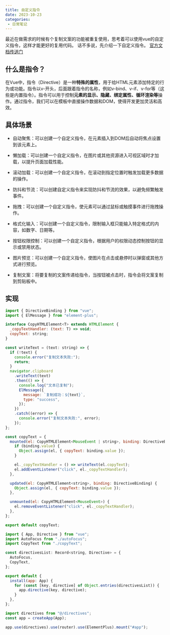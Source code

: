 ```yaml
---
title: 自定义指令
date: 2023-10-23
categories: 
 - 日常笔记
---
```

<Boxx type='tip' />

最近在做需求的时候有个复制文案的功能被重复使用，思考着可以使用vue的自定义指令，这样才能更好的复用代码。
话不多说，先介绍一下自定义指令。 [官方文档传送门](https://cn.vuejs.org/guide/reusability/custom-directives.html)

## 什么是指令？

在Vue中，指令（Directive）是一种**特殊的属性**，用于给HTML元素添加特定的行为或功能。指令以v-开头，后面跟着指令的名称，例如v-bind、v-if、v-for等（这些是内置指令）。指令可以用于控制**元素的显示、隐藏、绑定属性、循环渲染等**操作。通过指令，我们可以在模板中直接操作数据和DOM，使得开发更加灵活和高效。

## 具体场景

- 自动聚焦：可以创建一个自定义指令，在元素插入到DOM后自动将焦点设置到该元素上。

- 懒加载：可以创建一个自定义指令，在图片或其他资源进入可视区域时才加载，以提升页面加载性能。

- 滚动加载：可以创建一个自定义指令，在滚动到指定位置时触发加载更多数据的操作。

- 防抖和节流：可以创建自定义指令来实现防抖和节流的效果，以避免频繁触发事件。

- 拖拽：可以创建一个自定义指令，使元素可以通过鼠标或触摸事件进行拖拽操作。

- 格式化输入：可以创建一个自定义指令，限制输入框只能输入特定格式的内容，如数字、日期等。

- 按钮权限控制：可以创建一个自定义指令，根据用户的权限动态控制按钮的显示或禁用状态。

- 图片预览：可以创建一个自定义指令，使图片在点击或悬停时以弹窗或其他方式进行预览。

- 复制文案：将要复制的文案传递给指令，当按钮被点击时，指令会将文案复制到剪贴板中。


## 实现

```js
import { DirectiveBinding } from "vue";
import { ElMessage } from "element-plus";

interface CopyHTMLElement<T> extends HTMLElement {
  _copyTextHandler: (text: T) => void;
  copyText: string;
}

const writeText = (text: string) => {
  if (!text) {
    console.error("复制文本失败:");
    return;
  }
  navigator.clipboard
    .writeText(text)
    .then(() => {
      console.log("文本已复制");
      ElMessage({
        message: `复制成功：${text}`,
        type: "success",
      });
    })
    .catch((error) => {
      console.error("复制文本失败:", error);
    });
};

const copyText = {
  mounted(el: CopyHTMLElement<MouseEvent | string>, binding: DirectiveBinding) {
    if (binding.value) {
      Object.assign(el, { copyText: binding.value });
    }

    el._copyTextHandler = () => writeText(el.copyText);
    el.addEventListener("click", el._copyTextHandler);
  },

  updated(el: CopyHTMLElement<string>, binding: DirectiveBinding) {
    Object.assign(el, { copyText: binding.value });
  },

  unmounted(el: CopyHTMLElement<MouseEvent>) {
    el.removeEventListener("click", el._copyTextHandler);
  },
};

export default copyText;
```

```js
import { App, Directive } from "vue";
import AutoFocus from "./autoFocus";
import CopyText from "./copyText";

const directivesList: Record<string, Directive> = {
  AutoFocus,
  CopyText,
};

export default {
  install(app: App) {
    for (const [key, directive] of Object.entries(directivesList)) {
      app.directive(key, directive);
    }
  },
};
```


```ts
import directives from "@/directives";
const app = createApp(App);

app.use(directives).use(router).use(ElementPlus).mount("#app");
```

## 